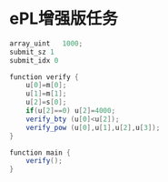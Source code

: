 <!-- TITLE: ePl Storage Job -->

<!-- SUBTITLE: A quick summary of ePl Storage Job -->

# ePL增强版任务

```java
array_uint   1000;
submit_sz 1
submit_idx 0

function verify {
    u[0]=m[0];
    u[1]=m[1];
    u[2]=s[0];
    if(u[2]==0) u[2]=4000;
    verify_bty (u[0]<u[2]);
    verify_pow (u[0],u[1],u[2],u[3]);
}

function main {
    verify();
}
```